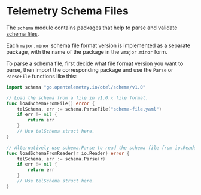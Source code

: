 # Telemetry Schema Files

The `schema` module contains packages that help to parse and validate
[schema files](https://github.com/open-telemetry/oteps/blob/main/text/0152-telemetry-schemas.md).

Each `major.minor` schema file format version is implemented as a separate package, with
the name of the package in the `vmajor.minor` form.

To parse a schema file, first decide what file format version you want to parse,
then import the corresponding package and use the `Parse` or `ParseFile` functions
like this:

```go
import schema "go.opentelemetry.io/otel/schema/v1.0"

// Load the schema from a file in v1.0.x file format.
func loadSchemaFromFile() error {
	telSchema, err := schema.ParseFile("schema-file.yaml")
	if err != nil {
		return err
	}
	// Use telSchema struct here.
}

// Alternatively use schema.Parse to read the schema file from io.Reader.
func loadSchemaFromReader(r io.Reader) error {
	telSchema, err := schema.Parse(r)
	if err != nil {
		return err
	}
	// Use telSchema struct here.
}
```
